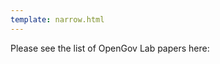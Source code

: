 ```yaml
---
template: narrow.html
---
```


Please see the list of OpenGov Lab papers here:

<div id="bibbase_papers" markdown></div>

<script src="https://bibbase.org/show?bib=https://bibbase.org/f/4PA4MkKgfgp63Wh7N/opengov_pubs%20(1).bib&commas=true&noBootstrap=1"></script>
